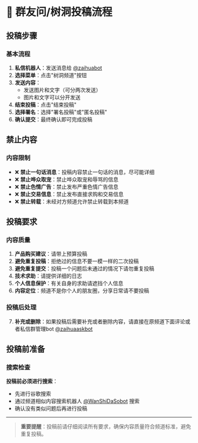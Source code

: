 # 💬 群友问/树洞投稿流程

## 投稿步骤

### 基本流程
1. **私信机器人**：发送消息给 [@zaihuabot](https://t.me/zaihuabot)
2. **选择菜单**：点击"树洞频道"按钮
3. **发送内容**：
   - 发送图片和文字（可分两次发送）
   - 图片和文字可以分开发送
4. **结束投稿**：点击"结束投稿"
5. **选择署名**：选择"署名投稿"或"匿名投稿"
6. **确认提交**：最终确认即可完成投稿

## 禁止内容

### 内容限制
- ❌ **禁止一句话消息**：投稿内容禁止一句话的消息，尽可能详细
- ❌ **禁止哗众取宠**：禁止哗众取宠和辱骂的信息
- ❌ **禁止色情广告**：禁止发布严重色情广告信息
- ❌ **禁止交易信息**：禁止发布直接求购和交易信息
- ❌ **禁止转载**：未经对方频道允许禁止转载到本频道

## 投稿要求

### 内容质量
1. **产品购买建议**：请带上预算投稿
2. **避免重复投稿**：拒绝过的信息不要一模一样的二次投稿
3. **避免重复提交**：投稿一个问题后未通过的情况下请勿重复投稿
4. **技术求助**：请提供详细的日志
5. **个人信息保护**：有关自身的求助请遮挡个人信息
6. **内容定位**：频道不是你个人的朋友圈，分享日常请不要投稿

### 投稿后处理
7. **补充或删除**：如果投稿后需要补充或者删除内容，请直接在原频道下面评论或者私信群管理bot [@zaihuaaskbot](https://t.me/zaihuaaskbot)

## 投稿前准备

### 搜索检查
**投稿前必须进行搜索**：
- 先进行谷歌搜索
- 通过频道相似内容搜索机器人 [@WanShiDaSobot](https://t.me/WanShiDaSobot) 搜索
- 确认没有类似问题后再进行投稿

---

> **重要提醒**：投稿前请仔细阅读所有要求，确保内容质量符合频道标准，避免重复投稿。